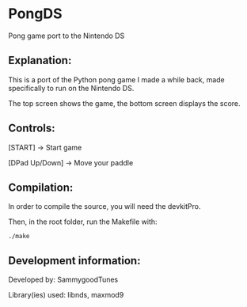 # PongDS
Pong game port to the Nintendo DS


## Explanation:

This is a port of the Python pong game I made a while back, made specifically to run on the Nintendo DS.

The top screen shows the game, the bottom screen displays the score.


## Controls:

[START] -> Start game


[DPad Up/Down] -> Move your paddle



## Compilation:

In order to compile the source, you will need the devkitPro.


Then, in the root folder, run the Makefile with:

```./make```



## Development information:

Developed by: SammygoodTunes


Library(ies) used: libnds, maxmod9

